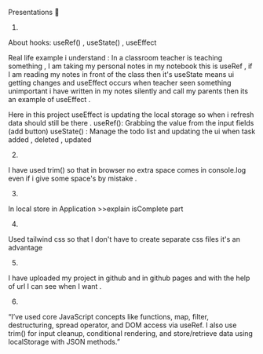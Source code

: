Presentations 🙂

01. 
About hooks: useRef() , useState() , useEffect 

Real life example i understand :
In a classroom teacher is teaching something , I am taking my personal notes in my notebook this is useRef ,
if I am reading my notes in front of the class then it's useState means ui getting changes and useEffect 
occurs when teacher seen something unimportant i have written in my notes silently and call my parents then its 
an example of useEffect . 

Here in this project 
useEffect is updating the local storage so when i refresh data should still be there .
useRef(): Grabbing the value from the input fields (add button)
useState() : Manage the todo list and updating the ui when task added , deleted , updated 

02.
I have used trim() so that in browser no extra space comes in console.log even if i give some 
space's by mistake .

03.
In local store in Application >>explain isComplete part 

04. 
Used tailwind css so that I don't have to create separate css files it's an advantage 

05.
I have uploaded my project in github and in github pages and with the help of url I can see when I want . 

06. 
“I’ve used core JavaScript concepts like functions, map, filter, destructuring, spread operator, 
and DOM access via useRef. I also use trim() for input cleanup, 
conditional rendering, and store/retrieve data using localStorage with JSON methods.”
